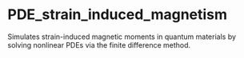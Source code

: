 # PDE_strain_induced_magnetism
Simulates strain-induced magnetic moments in quantum materials by solving nonlinear PDEs via the finite difference method.
